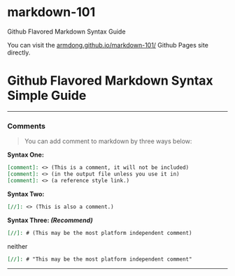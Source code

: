 # markdown-101
Github Flavored Markdown Syntax Guide

You can visit the [armdong.github.io/markdown-101/][homepage] Github Pages site directly.

# Github Flavored Markdown Syntax Simple Guide

---

### Comments
> You can add comment to markdown by three ways below:

**Syntax One:**
``` markdown
[comment]: <> (This is a comment, it will not be included)
[comment]: <> (in the output file unless you use it in)
[comment]: <> (a reference style link.)
```

**Syntax Two:**
``` markdown
[//]: <> (This is also a comment.)
```

**Syntax Three: _(Recommend)_**
``` markdown
[//]: # (This may be the most platform independent comment)
```
neither
``` markdown
[//]: # "This may be the most platform independent comment"
```

---




[//]: # "Some pre defined links here"
[homepage]: https://armdong.github.io/markdown-101/
